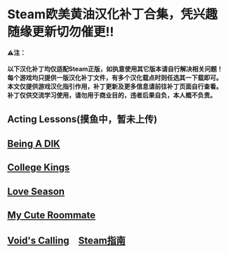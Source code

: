 # Steam欧美黄油汉化补丁合集，凭兴趣随缘更新切勿催更:bangbang:
**:warning:注：<br>
<br>以下汉化补丁均仅适配Steam正版，如执意使用其它版本请自行解决相关问题！
<br>每个游戏均只提供一版汉化补丁文件，有多个汉化载点时则任选其一下载即可。
<br>本文仅提供游戏汉化指引作用，补丁更新及更多信息请前往补丁页面自行查看。
<br>补丁仅供交流学习使用，请勿用于商业目的，违者后果自负，本人概不负责。**
## Acting Lessons(摸鱼中，暂未上传)
## [Being A DIK](https://github.com/Vetoyi/CN_Patch.Being_A_DIK)
## [College Kings](https://github.com/Vetoyi/CN_Patch.College_Kings)
## [Love Season](https://github.com/Vetoyi/CN_Patch.Love_Season)
## [My Cute Roommate](https://steamcommunity.com/id/Vetoy/recommended/1276610/)
## [Void's Calling](https://steamcommunity.com/id/Vetoy/recommended/1212020/)　[Steam指南](https://steamcommunity.com/sharedfiles/filedetails/?id=2783923883)
